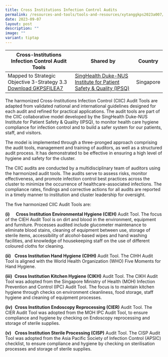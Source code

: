 ```yaml
---
title: Cross Institutions Infection Control Audits
permalink: /resources-and-tools/tools-and-resources/xytanggkps2023a007/
date: 2023-09-07
layout: post
description: ""
image: ""
variant: tiptap
---
```

| Cross-Institutions Infection Control Audit Tools | Shared by | Country |
| -------- | -------- | -------- |
| Mapped to Strategic Objective 3-Strategy 3.3  [Download GKPSFILEA7](/files/gkpsfilea7_singhealth%20ciic%20audit%20tools.pdf)| [SingHealth Duke-NUS Institute for Patient Safety & Quality (IPSQ)](https://www.singhealthdukenus.com.sg/ipsq)    | Singapore   |


The harmonized Cross-Institutions Infection Control (CIIC) Audit Tools are adapted from validated national and international guidelines designed for each audit and refined for practical applications. The audit tools are part of the CIIC collaborative model developed by the SingHealth Duke-NUS Institute for Patient Safety & Quality (IPSQ), to monitor health care hygiene compliance for infection control and to build a safer system for our patients, staff, and visitors. 

The model is implemented through a three-pronged approach comprising the audit tools, management and training of auditors, as well as a structured audit process. It has demonstrated to be effective in ensuring a high level of hygiene and safety for the cluster.

The CIIC audits are conducted by a multidisciplinary team of auditors using the harmonized audit tools. The audits serve to assess risks, monitor effectiveness, and promote infection control best practices across the cluster to minimize the occurrence of healthcare-associated infections. The compliance rates, findings and corrective actions for all audits are reported in a timely manner to institution and cluster leadership for oversight.

The five harmonized CIIC Audit Tools are:

**(i)**     **Cross Institution Environmental Hygiene (CIEH)** Audit Tool. The focus of the CIEH Audit Tool is on dirt and blood in the environment, equipment and furniture. Processes audited include glucometer maintenance to eliminate blood stains, cleaning of equipment between use, storage of sterile items, accessibility of alcohol-based wipes and hand washing facilities, and knowledge of housekeeping staff on the use of different coloured cloths for cleaning.

**(ii)**   **Cross Institution Hand Hygiene (CIHH)** Audit Tool. The CIHH Audit Tool is aligned with the World Health Organization (WHO) Five Moments for Hand Hygiene.

**(iii)**  **Cross Institution Kitchen Hygiene (CIKH)** Audit Tool. The CIKH Audit Tool was adopted from the Singapore Ministry of Health (MOH) Infection Prevention and Control (IPC) Audit Tool. The focus is to maintain kitchen hygiene through checks on environment cleanliness, food storage, staff hygiene and cleaning of equipment processes.

**(iv)**  **Cross Institution Endoscopy Reprocessing (CIER)** Audit Tool. The CIER Audit Tool was adopted from the MOH IPC Audit Tool, to ensure compliance and hygiene by checking on Endoscopy reprocessing and storage of sterile supplies.

**(v)**   **Cross Institution Sterile Processing (CISP)** Audit Tool. The CISP Audit Tool was adopted from the Asia Pacific Society of Infection Control (APSIC) checklist, to ensure compliance and hygiene by checking on sterilisation processes and storage of sterile supplies.